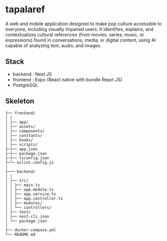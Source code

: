 # tapalaref

A web and mobile application designed to make pop culture accessible to everyone, including visually impaired users. It identifies, explains, and contextualizes cultural references (from movies, series, music, or expressions) found in conversations, media, or digital content, using AI capable of analyzing text, audio, and images.

## Stack 

- backend : Nest JS
- frontend : Expo (React native with bundle React JS)
- PostgreSQL

## Skeleton

```
├── frontend/
| |
│ ├── app/
│ ├── assets/
│ ├── components/
│ ├── constants/
│ ├── hooks/
│ ├── scripts/
├─├── app.json
├─├── package.json
├─├── tsconfig.json
├─└─ eslint.config.js
| 
├─── backend/
| |
│ ├── src/
│ │ ├── main.ts
│ │ ├── app.module.ts
│ │ ├── app.service.ts
│ │ ├── app.controller.ts
│ │ ├── modules/
│ │ └── controllers/
│ ├── test/
│ ├── nest-cli.json
│ └── package.json
| 
├── docker-compose.yml
└── README.md
```

